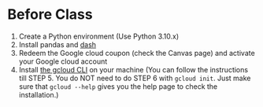 # Before Class
1. Create a Python environment (Use Python 3.10.x)
2. Install pandas and [dash](https://dash.plotly.com/installation)
3. Redeem the Google cloud coupon (check the Canvas page) and activate your Google cloud account
4. Install [the gcloud CLI](https://cloud.google.com/sdk/docs/install) on your machine (You can follow the instructions till STEP 5. You do NOT need to do STEP 6 with ```gcloud init```. Just make sure that ```gcloud --help``` gives you the help page to check the installation.)
<!--
1. Create an account (free) on [PythonAnywhere](https://www.pythonanywhere.com/) Note: Your account name will be revealed to the public as a part of a URL when you host a website. Please carefully choose the user name so it will be appropriate as a part of your public data science portfolio.
-->